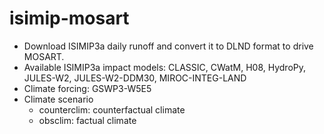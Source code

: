 # isimip-mosart
* Download ISIMIP3a daily runoff and convert it to DLND format to drive MOSART.
* Available ISIMIP3a impact models: CLASSIC, CWatM, H08, HydroPy, JULES-W2, JULES-W2-DDM30, MIROC-INTEG-LAND
* Climate forcing: GSWP3-W5E5
* Climate scenario
  * counterclim: counterfactual climate
  * obsclim: factual climate
